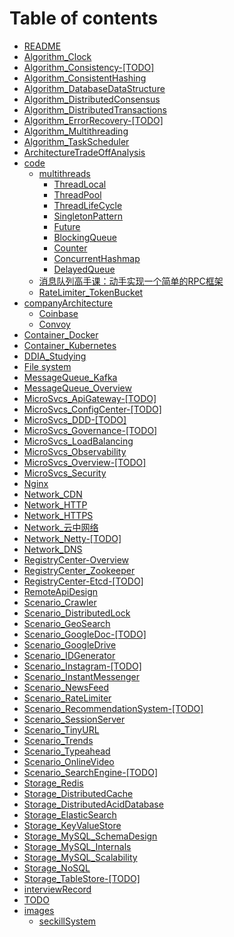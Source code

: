 # Table of contents

* [README](README.md)
* [Algorithm\_Clock](algorithm_clock.md)
* [Algorithm\_Consistency-\[TODO\]](algorithm_consistency-todo.md)
* [Algorithm\_ConsistentHashing](algorithm_consistenthashing.md)
* [Algorithm\_DatabaseDataStructure](algorithm_databasedatastructure.md)
* [Algorithm\_DistributedConsensus](algorithm_distributedconsensus.md)
* [Algorithm\_DistributedTransactions](algorithm_distributedtransactions.md)
* [Algorithm\_ErrorRecovery-\[TODO\]](algorithm_errorrecovery-todo.md)
* [Algorithm\_Multithreading](algorithm_multithreading.md)
* [Algorithm\_TaskScheduler](algorithm_taskscheduler.md)
* [ArchitectureTradeOffAnalysis](architecturetradeoffanalysis.md)
* [code](code/README.md)
  * [multithreads](code/multithreads/README.md)
    * [ThreadLocal](code/multithreads/threadlocal.md)
    * [ThreadPool](code/multithreads/threadpool.md)
    * [ThreadLifeCycle](code/multithreads/threadlifecycle.md)
    * [SingletonPattern](code/multithreads/singletonpattern.md)
    * [Future](code/multithreads/future.md)
    * [BlockingQueue](code/multithreads/blockingqueue.md)
    * [Counter](code/multithreads/counter.md)
    * [ConcurrentHashmap](code/multithreads/concurrenthashmap.md)
    * [DelayedQueue](code/multithreads/delayedqueue.md)
  * [消息队列高手课：动手实现一个简单的RPC框架](code/simple-rpc-framework-master.md)
  * [RateLimiter\_TokenBucket](code/ratelimiter_tokenbucket.md)
* [companyArchitecture](companyarchitecture/README.md)
  * [Coinbase](companyarchitecture/coinbase.md)
  * [Convoy](companyarchitecture/convoy.md)
* [Container\_Docker](container_docker.md)
* [Container\_Kubernetes](container_kubernetes.md)
* [DDIA\_Studying](ddia_studying.md)
* [File system](storage_objectstore.md)
* [MessageQueue\_Kafka](messagequeue_kafka.md)
* [MessageQueue\_Overview](messagequeue_overview.md)
* [MicroSvcs\_ApiGateway-\[TODO\]](microsvcs_apigateway-todo.md)
* [MicroSvcs\_ConfigCenter-\[TODO\]](microsvcs_configcenter-todo.md)
* [MicroSvcs\_DDD-\[TODO\]](microsvcs_ddd-todo.md)
* [MicroSvcs\_Governance-\[TODO\]](microsvcs_governance.md)
* [MicroSvcs\_LoadBalancing](microsvcs_loadbalancing.md)
* [MicroSvcs\_Observability](microsvcs_observability.md)
* [MicroSvcs\_Overview-\[TODO\]](microsvcs_overview-todo.md)
* [MicroSvcs\_Security](microsvcs_security.md)
* [Nginx](server_nginx-todo.md)
* [Network\_CDN](network_cdn.md)
* [Network\_HTTP](network_http.md)
* [Network\_HTTPS](network_https.md)
* [Network\_云中网络](network-yun-zhong-wang-luo.md)
* [Network\_Netty-\[TODO\]](network_netty-todo.md)
* [Network\_DNS](network_dns.md)
* [RegistryCenter-Overview](registrycenter-overview.md)
* [RegistryCenter\_Zookeeper](registrycenter_zookeeper.md)
* [RegistryCenter-Etcd-\[TODO\]](registrycenter-etcd-todo.md)
* [RemoteApiDesign](remoteapidesign.md)
* [Scenario\_Crawler](scenario_webcrawler.md)
* [Scenario\_DistributedLock](scenario_distributedlock.md)
* [Scenario\_GeoSearch](scenario_geosearch.md)
* [Scenario\_GoogleDoc-\[TODO\]](scenario_googledoc-todo.md)
* [Scenario\_GoogleDrive](scenario_googledrive.md)
* [Scenario\_IDGenerator](scenario_idgenerator.md)
* [Scenario\_Instagram-\[TODO\]](scenario_instagram-todo.md)
* [Scenario\_InstantMessenger](scenario_instantmessenger.md)
* [Scenario\_NewsFeed](scenario_newsfeed.md)
* [Scenario\_RateLimiter](scenario_ratelimiter.md)
* [Scenario\_RecommendationSystem-\[TODO\]](scenario_recommendationsystem-todo.md)
* [Scenario\_SessionServer](scenario_sessionserver.md)
* [Scenario\_TinyURL](scenario_tinyurl.md)
* [Scenario\_Trends](scenario_trends.md)
* [Scenario\_Typeahead](scenario_typeahead.md)
* [Scenario\_OnlineVideo](scenario_onlinevideo.md)
* [Scenario\_SearchEngine-\[TODO\]](scenario_searchengine-todo.md)
* [Storage\_Redis](storage_redis.md)
* [Storage\_DistributedCache](storage_distributedcache.md)
* [Storage\_DistributedAcidDatabase](storage_distributedaciddatabase.md)
* [Storage\_ElasticSearch](storage_elasticsearch.md)
* [Storage\_KeyValueStore](storage_keyvaluestore.md)
* [Storage\_MySQL\_SchemaDesign](storage_mysql_schemadesign.md)
* [Storage\_MySQL\_Internals](storage_mysql_internals.md)
* [Storage\_MySQL\_Scalability](storage_mysql_scalability.md)
* [Storage\_NoSQL](storage_nosql.md)
* [Storage\_TableStore-\[TODO\]](storage_tablestore-todo.md)
* [interviewRecord](interviewrecord.md)
* [TODO](microsvcs_breakingmonolithic-todo.md)
* [images](images/README.md)
  * [seckillSystem](images/seckillsystem.md)


